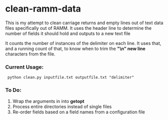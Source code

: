 # clean-ramm-data

This is my attempt to clean carriage returns and empty lines out of text data files specifically out of RAMM.
It uses the header line to determine the number of fields it should hold and outputs to a new text file

It counts the number of instances of the delimiter on each line.
It uses that, and a running count of that, to know when to trim the <strong>"\n" new line</strong> characters from the file.

### Current Usage:
<code> python clean.py inputfile.txt outputfile.txt "delimiter" </code>

### To Do:
1.  Wrap the arguments in into <strong> getopt </strong>
2.  Process entire directories instead of single files
3.  Re-order fields based on a field names from a configuration file
